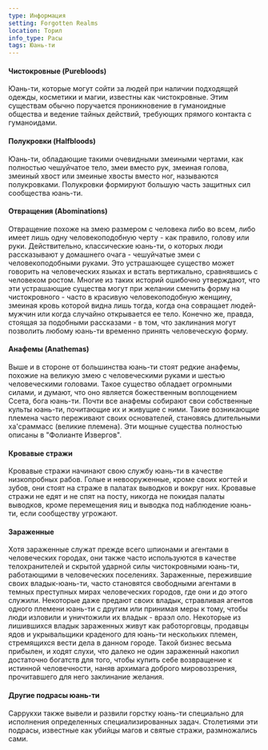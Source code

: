 ```yaml
---
type: Информация
setting: Forgotten Realms
location: Торил
info_type: Расы
tags: Юань-ти
---
```

#### Чистокровные (Purebloods)
Юань-ти, которые могут сойти за людей при наличии подходящей одежды, косметики и магии, известны как чистокровные. Этим существам обычно поручается проникновение в гуманоидные общества и ведение тайных действий, требующих прямого контакта с гуманоидами.

#### Полукровки (Halfbloods)
Юань-ти, обладающие такими очевидными змеиными чертами, как полностью чешуйчатое тело, змеи вместо рук, змеиная голова, змеиный хвост или змеиные хвосты вместо ног, называются полукровками. Полукровки формируют большую часть защитных сил сообщества юань-ти.

#### Отвращения (Abominations)
Отвращение похоже на змею размером с человека либо во всем, либо имеет лишь одну человекоподобную черту - как правило, голову или руки. Действительно, классические юань-ти, о которых люди рассказывают у домашнего очага - чешуйчатые змеи с человекоподобными руками. Это устрашающее существо может говорить на человеческих языках и встать вертикально, сравнявшись с человеком ростом. Многие из таких историй ошибочно утверждают, что эти устрашающие существа могут при желании сменить форму на чистокровного - часто в красивую человекоподобную женщину, змеиная кровь которой видна лишь тогда, когда она совращает людей-мужчин или когда случайно открывается ее тело. Конечно же, правда, стоящая за подобными рассказами - в том, что заклинания могут позволить любому юань-ти временно принять человеческую форму.

#### Анафемы (Anathemas)
Выше и в стороне от большинства юань-ти стоят редкие анафемы, похожие на великую змею с человеческими руками и шестью человеческими головами. Такое существо обладает огромными силами, и думают, что оно является божественным воплощением Ссета, бога юань-ти. Почти все анафемы собирают свои собственные культы юань-ти, почитающие их и живущие с ними. Такие возникающие племена часто переживают своих основателей, становясь длительными ха'сраммасс (великие племена). Эти мощные существа полностью описаны в "Фолианте Извергов".

#### Кровавые стражи
Кровавые стражи начинают свою службу юань-ти в качестве низкопробных рабов. Голые и невооруженные, кроме своих когтей и зубов, они стоят на страже в палатах выводков и вокруг них. Кровавые стражи не едят и не спят на посту, никогда не покидая палаты выводков, кроме перемещения яиц и выводка под наблюдение юань-ти, если сообществу угрожают.

#### Зараженные
Хотя зараженные служат прежде всего шпионами и агентами в человеческих городах, они также часто используются в качестве телохранителей и скрытой ударной силы чистокровными юань-ти, работающими в человеческих поселениях. Зараженные, пережившие своих владык-юань-ти, часто становятся свободными агентами в темных преступных мирах человеческих городов, где они и до этого служили. Некоторые даже предают своих владык, стравливая агентов одного племени юань-ти с другим или принимая меры к тому, чтобы люди изловили и уничтожили их владык - враэл оло. Некоторые из лишившихся владык зараженных живут как работорговцы, продавцы ядов и укрывальщики краденого для юань-ти нескольких племен, стремящихся вести дела в данном городе. Такой бизнес весьма прибылен, и ходят слухи, что далеко не один зараженный накопил достаточно богатств для того, чтобы купить себе возвращение к истинной человечности, наняв архимага доброго мировоззрения, прочитавшего для него заклинание желания.

#### Другие подрасы юань-ти
Саррукхи также вывели и развили горстку юань-ти специально для исполнения определенных специализированных задач. Столетиями эти подрасы, известные как убийцы магов и святые стражи, размножались сами.